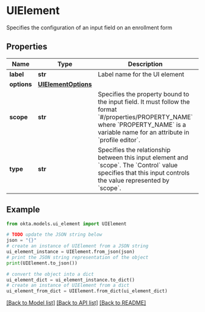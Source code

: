 # UIElement

Specifies the configuration of an input field on an enrollment form

## Properties

Name | Type | Description | Notes
------------ | ------------- | ------------- | -------------
**label** | **str** | Label name for the UI element | [optional] 
**options** | [**UIElementOptions**](UIElementOptions.md) |  | [optional] 
**scope** | **str** | Specifies the property bound to the input field. It must follow the format &#x60;#/properties/PROPERTY_NAME&#x60; where &#x60;PROPERTY_NAME&#x60; is a variable name for an attribute in &#x60;profile editor&#x60;. | [optional] 
**type** | **str** | Specifies the relationship between this input element and &#x60;scope&#x60;. The &#x60;Control&#x60; value specifies that this input controls the value represented by &#x60;scope&#x60;. | [optional] 

## Example

```python
from okta.models.ui_element import UIElement

# TODO update the JSON string below
json = "{}"
# create an instance of UIElement from a JSON string
ui_element_instance = UIElement.from_json(json)
# print the JSON string representation of the object
print(UIElement.to_json())

# convert the object into a dict
ui_element_dict = ui_element_instance.to_dict()
# create an instance of UIElement from a dict
ui_element_from_dict = UIElement.from_dict(ui_element_dict)
```
[[Back to Model list]](../README.md#documentation-for-models) [[Back to API list]](../README.md#documentation-for-api-endpoints) [[Back to README]](../README.md)


